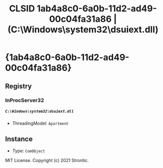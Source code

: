 ﻿---
title: "CLSID 1ab4a8c0-6a0b-11d2-ad49-00c04fa31a86 | (C:\\Windows\\system32\\dsuiext.dll)"
excerpt: What is COM-Object CLSID 1ab4a8c0-6a0b-11d2-ad49-00c04fa31a86?
---

# {1ab4a8c0-6a0b-11d2-ad49-00c04fa31a86}


## Registry


### InProcServer32

##### `C:\Windows\system32\dsuiext.dll`
* ThreadingModel: `Apartment`

## Instance

* Type: `ComObject`

MIT License. Copyright (c) 2021 Strontic.


